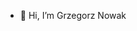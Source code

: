 - 👋 Hi, I’m Grzegorz Nowak
<!---
gnovac/gnovac is a ✨ special ✨ repository because its `README.md` (this file) appears on your GitHub profile.
You can click the Preview link to take a look at your changes.
--->
